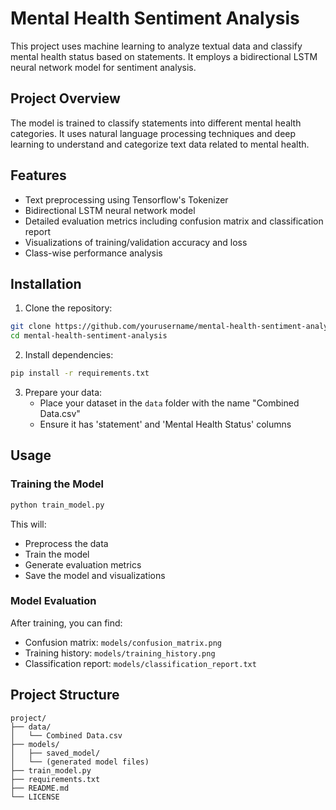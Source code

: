 # Mental Health Sentiment Analysis

This project uses machine learning to analyze textual data and classify mental health status based on statements. It employs a bidirectional LSTM neural network model for sentiment analysis.

## Project Overview

The model is trained to classify statements into different mental health categories. It uses natural language processing techniques and deep learning to understand and categorize text data related to mental health.

## Features

- Text preprocessing using Tensorflow's Tokenizer
- Bidirectional LSTM neural network model
- Detailed evaluation metrics including confusion matrix and classification report
- Visualizations of training/validation accuracy and loss
- Class-wise performance analysis

## Installation

1. Clone the repository:
```bash
git clone https://github.com/yourusername/mental-health-sentiment-analysis.git
cd mental-health-sentiment-analysis
```

2. Install dependencies:
```bash
pip install -r requirements.txt
```

3. Prepare your data:
   - Place your dataset in the `data` folder with the name "Combined Data.csv"
   - Ensure it has 'statement' and 'Mental Health Status' columns

## Usage

### Training the Model

```bash
python train_model.py
```

This will:
- Preprocess the data
- Train the model
- Generate evaluation metrics
- Save the model and visualizations

### Model Evaluation

After training, you can find:
- Confusion matrix: `models/confusion_matrix.png`
- Training history: `models/training_history.png`
- Classification report: `models/classification_report.txt`

## Project Structure

```
project/
├── data/
│   └── Combined Data.csv
├── models/
│   ├── saved_model/
│   └── (generated model files)
├── train_model.py
├── requirements.txt
├── README.md
└── LICENSE
```

